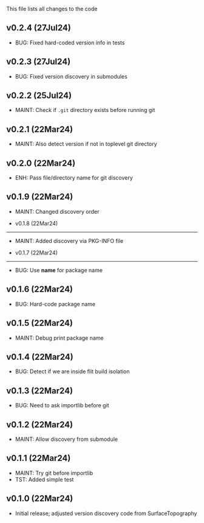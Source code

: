 This file lists all changes to the code

v0.2.4 (27Jul24)
----------------

* BUG: Fixed hard-coded version info in tests

v0.2.3 (27Jul24)
----------------

* BUG: Fixed version discovery in submodules

v0.2.2 (25Jul24)
----------------

* MAINT: Check if `.git` directory exists before running git

v0.2.1 (22Mar24)
----------------

* MAINT: Also detect version if not in toplevel git directory

v0.2.0 (22Mar24)
----------------

* ENH: Pass file/directory name for git discovery

v0.1.9 (22Mar24)
----------------

* MAINT: Changed discovery order

* v0.1.8 (22Mar24)
----------------

* MAINT: Added discovery via PKG-INFO file

* v0.1.7 (22Mar24)
----------------

* BUG: Use __name__ for package name

v0.1.6 (22Mar24)
----------------

* BUG: Hard-code package name

v0.1.5 (22Mar24)
----------------

* MAINT: Debug print package name

v0.1.4 (22Mar24)
----------------

* BUG: Detect if we are inside flit build isolation

v0.1.3 (22Mar24)
----------------

* BUG: Need to ask importlib before git

v0.1.2 (22Mar24)
----------------

* MAINT: Allow discovery from submodule

v0.1.1 (22Mar24)
----------------

* MAINT: Try git before importlib
* TST: Added simple test

v0.1.0 (22Mar24)
----------------

* Initial release; adjusted version discovery code from SurfaceTopography